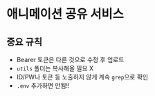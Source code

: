# 애니메이션 공유 서비스
## 중요 규칙

- Bearer 토큰은 다른 것으로 수정 후 업로드
- `utils` 폴더는 복사해올 필요 X
- ID/PW나 토큰 등 노출하지 않게 계속 `grep`으로 확인
- `.env` 추가하면 안됨!!

